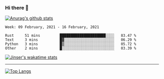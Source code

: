 ### Hi there 👋

[![Anurag's github stats](https://github-readme-stats.vercel.app/api?username=jinserrr&show_icons=true)](https://github.com/anuraghazra/github-readme-stats)


<!--START_SECTION:waka-->
```text
Week: 09 February, 2021 - 16 February, 2021

Rust     51 mins         █████████████████████░░░░   83.47 % 
Text     3 mins          █▓░░░░░░░░░░░░░░░░░░░░░░░   06.29 % 
Python   3 mins          █▒░░░░░░░░░░░░░░░░░░░░░░░   05.72 % 
Other    2 mins          █░░░░░░░░░░░░░░░░░░░░░░░░   03.39 % 
```
<!--END_SECTION:waka-->

[![Jinser's wakatime stats](https://github-readme-stats.vercel.app/api/wakatime?username=jinser)](https://github.com/anuraghazra/github-readme-stats)

***

[![Top Langs](https://github-readme-stats.vercel.app/api/top-langs/?username=jinserrr)](https://github.com/anuraghazra/github-readme-stats)
